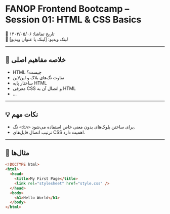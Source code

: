 # FANOP Frontend Bootcamp – Session 01: HTML & CSS Basics

📅 تاریخ تماشا: ۱۴۰۳/۰۵/۰۶  
🎥 لینک ویدیو: [لینک یا عنوان ویدیو]

---

## 🧠 خلاصه مفاهیم اصلی

- HTML چیست؟
- تفاوت تگ‌های بلاک و این‌لاین
- ساختار پایه HTML
- معرفی CSS و اتصال آن به HTML
- ...

---

## 💡 نکات مهم

- تگ `<div>` برای ساختن بلوک‌های بدون معنی خاص استفاده می‌شود.
- ترتیب اتصال فایل‌های CSS اهمیت دارد.

---

## 🧪 مثال‌ها

```html
<!DOCTYPE html>
<html>
  <head>
    <title>My First Page</title>
    <link rel="stylesheet" href="style.css" />
  </head>
  <body>
    <h1>Hello World</h1>
  </body>
</html>
